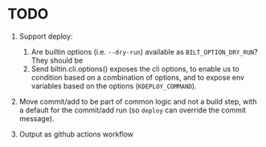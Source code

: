 # TODO

1. Support deploy:
   1. Are builtin options (i.e. `--dry-run`) available as `BILT_OPTION_DRY_RUN`? They should be
   1. Send biltin.cli.options() exposes the cli options, to enable us to condition based on
      a combination of options, and to expose env variables based on the options
      (`KDEPLOY_COMMAND`).

1. Move commit/add to be part of common logic and not a build step, with a default
   for the commit/add run (so `deploy` can override the commit message).

1. Output as github actions workflow
